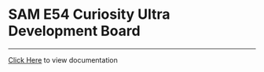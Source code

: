 # SAM E54 Curiosity Ultra Development Board

-----

[Click Here](https://onlinedocs.microchip.com/v2/keyword-lookup?keyword=SAM_E54_CURIOSITY_ULTRA_DEVELOPMENT_BOARD&redirect=true) to view documentation
